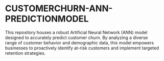 # CUSTOMERCHURN-ANN-PREDICTIONMODEL
 This repository houses a robust Artificial Neural Network (ANN) model designed to accurately predict customer churn. By analyzing a diverse range of customer behavior and demographic data, this model empowers businesses to proactively identify at-risk customers and implement targeted retention strategies.
